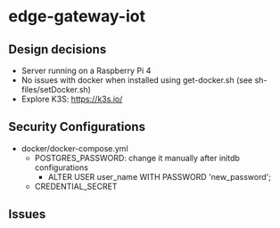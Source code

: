 # edge-gateway-iot

## Design decisions
- Server running on a Raspberry Pi 4
- No issues with docker when installed using get-docker.sh (see sh-files/setDocker.sh)
- Explore K3S: https://k3s.io/

## Security Configurations

- docker/docker-compose.yml
  - POSTGRES_PASSWORD: change it manually after initdb configurations
    - ALTER USER user_name WITH PASSWORD 'new_password';
  - CREDENTIAL_SECRET

## Issues
